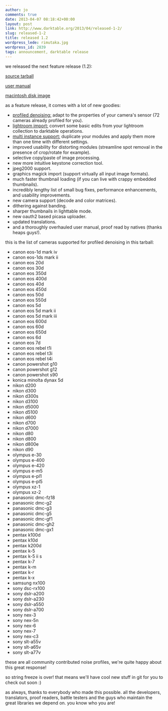 ```yaml
---
author: jo
comments: true
date: 2013-04-07 08:18:42+00:00
layout: post
link: http://www.darktable.org/2013/04/released-1-2/
slug: released-1-2
title: released 1.2
wordpress_lede: rimutaka.jpg
wordpress_id: 2839
tags: announcement, darktable release
---
```


we released the next feature release (1.2):

[source tarball](https://sourceforge.net/projects/darktable/files/darktable/1.2/darktable-1.2.tar.xz/download)

[user manual](https://sourceforge.net/projects/darktable/files/darktable/1.2/darktable-usermanual.pdf/download)

[macintosh disk image](https://sourceforge.net/projects/darktable/files/darktable/1.2/darktable-1.2.dmg/download)

as a feature release, it comes with a lot of new goodies:

* [profiled denoising:]({filename}/blog/2012-12-11-profiling-sensor-and-photon-noise/2012-12-11-profiling-sensor-and-photon-noise.md) adapt to the properties of your camera's sensor (72 cameras already profiled for you).
* [lightroom import:]({filename}/blog/2013-02-02-importing-lightroom-development/2013-02-02-importing-lightroom-development.md) convert some basic edits from your lightroom collection to darktable operations.
* [multi instance support:]({filename}/blog/2013-02-15-multi-instances/2013-02-15-multi-instances.md) duplicate your modules and apply them more than one time with different settings.
* improved usability for distorting modules (streamline spot removal in the presence of crop/rotate for example).
* selective copy/paste of image processing.
* new more intuitive keystone correction tool.
* jpeg2000 support.
* graphics magick import (support virtually all input image formats).
* much faster thumbnail loading (if you can live with crappy embedded thumbnails).
* incredibly lengthy list of small bug fixes, performance enhancements, and usability improvements.
* new camera support (decode and color matrices).
* dithering against banding.
* sharper thumbnails in lighttable mode.
* new oauth2 based picasa uploader.
* updated translations.
* and a thoroughly overhauled user manual, proof read by natives (thanks heaps guys!).

this is the list of cameras supported for profiled denoising in this tarball:

* canon eos-1d mark iv
* canon eos-1ds mark ii
* canon eos 20d
* canon eos 30d
* canon eos 350d
* canon eos 400d
* canon eos 40d
* canon eos 450d
* canon eos 50d
* canon eos 550d
* canon eos 5d
* canon eos 5d mark ii
* canon eos 5d mark iii
* canon eos 600d
* canon eos 60d
* canon eos 650d
* canon eos 6d
* canon eos 7d
* canon eos rebel t1i
* canon eos rebel t3i
* canon eos rebel t4i
* canon powershot g10
* canon powershot g12
* canon powershot s90
* konica minolta dynax 5d
* nikon d200
* nikon d300
* nikon d300s
* nikon d3100
* nikon d5000
* nikon d5100
* nikon d600
* nikon d700
* nikon d7000
* nikon d80
* nikon d800
* nikon d800e
* nikon d90
* olympus e-30
* olympus e-400
* olympus e-420
* olympus e-m5
* olympus e-pl1
* olympus e-pl5
* olympus xz-1
* olympus xz-2
* panasonic dmc-fz18
* panasonic dmc-g2
* panasonic dmc-g3
* panasonic dmc-g5
* panasonic dmc-gf1
* panasonic dmc-gh2
* panasonic dmc-gx1
* pentax k100d
* pentax k10d
* pentax k200d
* pentax k-5
* pentax k-5 ii s
* pentax k-7
* pentax k-m
* pentax k-r
* pentax k-x
* samsung nx100
* sony dsc-rx100
* sony dslr-a200
* sony dslr-a230
* sony dslr-a550
* sony dslr-a700
* sony nex-3
* sony nex-5n
* sony nex-6
* sony nex-7
* sony nex-c3
* sony slt-a55v
* sony slt-a65v
* sony slt-a77v

these are all community contributed noise profiles, we're quite happy about this great response!

so string freeze is over! that means we'll have cool new stuff in git for you to check out soon :)

as always, thanks to everybody who made this possible. all the developers, translators, proof readers, battle testers and the guys who maintain the great libraries we depend on. you know who you are!
